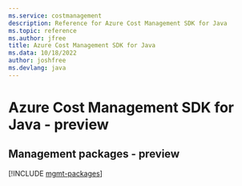 ```yaml
---
ms.service: costmanagement
description: Reference for Azure Cost Management SDK for Java
ms.topic: reference
ms.author: jfree
title: Azure Cost Management SDK for Java
ms.data: 10/18/2022
author: joshfree
ms.devlang: java
---
```

# Azure Cost Management SDK for Java - preview

## Management packages - preview
[!INCLUDE [mgmt-packages](cost-management-mgmt-index.md)]